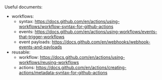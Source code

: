 Useful documents:

- workflows:
  - syntax:
    https://docs.github.com/en/actions/using-workflows/workflow-syntax-for-github-actions
  - events:
    https://docs.github.com/en/actions/using-workflows/events-that-trigger-workflows
  - event payloads:
    https://docs.github.com/en/webhooks/webhook-events-and-payloads
- reusable:
  - workflow:
    https://docs.github.com/en/actions/using-workflows/reusing-workflows
  - actions:
    https://docs.github.com/en/actions/creating-actions/metadata-syntax-for-github-actions
